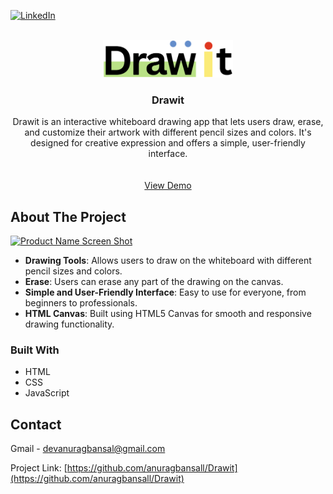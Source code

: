 [![LinkedIn][linkedin-shield]][linkedin-url]

<!-- PROJECT LOGO -->
<br />
<div align="center">
  <a href="https://drawit-online.vercel.app/">
    <img src="./assets/logo.png" alt="Logo" height="60">
  </a>

<h3 align="center">Drawit</h3>

  <p align="center">
    Drawit is an interactive whiteboard drawing app that lets users draw, erase, and customize their artwork with different pencil sizes and colors. It's designed for creative expression and offers a simple, user-friendly interface.
    <br />
    <br />
    <br />
    <a href="https://drawit-online.vercel.app/">View Demo</a>
  </p>
</div>

<!-- ABOUT THE PROJECT -->
## About The Project

[![Product Name Screen Shot][product-screenshot]](https://drawit-online.vercel.app/)

* **Drawing Tools**: Allows users to draw on the whiteboard with different pencil sizes and colors.
* **Erase**: Users can erase any part of the drawing on the canvas.
* **Simple and User-Friendly Interface**: Easy to use for everyone, from beginners to professionals.
* **HTML Canvas**: Built using HTML5 Canvas for smooth and responsive drawing functionality.

### Built With

* HTML
* CSS
* JavaScript

<!-- CONTACT -->
## Contact

Gmail - devanuragbansal@gmail.com

Project Link: [https://github.com/anuragbansall/Drawit](https://github.com/anuragbansall/Drawit)

<!-- MARKDOWN LINKS & IMAGES -->
[linkedin-shield]: https://img.shields.io/badge/-LinkedIn-black.svg?style=for-the-badge&logo=linkedin&colorB=555
[linkedin-url]: https://linkedin.com/in/anuragbansall
[product-screenshot]: ./assets/drawit-screenshot.png
